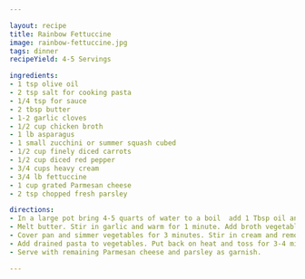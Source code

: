 ```yaml
---

layout: recipe
title: Rainbow Fettuccine 
image: rainbow-fettuccine.jpg
tags: dinner
recipeYield: 4-5 Servings

ingredients:
- 1 tsp olive oil
- 2 tsp salt for cooking pasta 
- 1/4 tsp for sauce
- 2 tbsp butter
- 1-2 garlic cloves
- 1/2 cup chicken broth 
- 1 lb asparagus
- 1 small zucchini or summer squash cubed
- 1/2 cup finely diced carrots
- 1/2 cup diced red pepper
- 3/4 cups heavy cream
- 3/4 lb fettuccine
- 1 cup grated Parmesan cheese
- 2 tsp chopped fresh parsley 

directions:
- In a large pot bring 4-5 quarts of water to a boil  add 1 Tbsp oil and 2 tsp salt to water. Cook pasta and drain.
- Melt butter. Stir in garlic and warm for 1 minute. Add broth vegetables and 1/4 tsp salt. Bring to simmer.
- Cover pan and simmer vegetables for 3 minutes. Stir in cream and remove from heat.
- Add drained pasta to vegetables. Put back on heat and toss for 3-4 minutes. Add 1/2 of Parmesan cheese and toss lightly. 
- Serve with remaining Parmesan cheese and parsley as garnish. 

---
```


